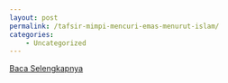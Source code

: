 ```yaml
---
layout: post
permalink: /tafsir-mimpi-mencuri-emas-menurut-islam/
categories:
    - Uncategorized
---
```


[Baca Selengkapnya](/03)